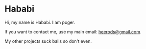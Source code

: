 # Hababi
Hi, my name is Hababi. I am poger.

If you want to contact me, use my main email: heerods@gmail.com.

My other projects suck balls so don't even.
